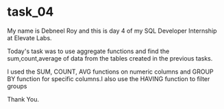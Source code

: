 # task_04

My name is Debneel Roy and this is day 4 of my SQL Developer Internship at Elevate Labs.

Today's task was to use aggregate functions and find the sum,count,average of data from the tables created in the previous tasks.

I used the SUM, COUNT, AVG functions on numeric columns and GROUP BY function for specific columns.I also use the HAVING function to filter groups

Thank You.
